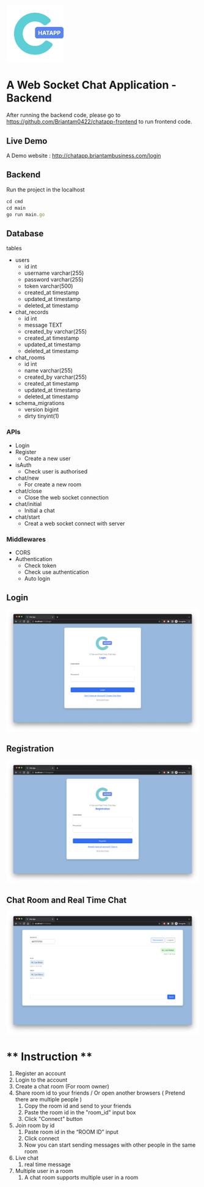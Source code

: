 <img src="instruction/chatapp_logo.png" alt="isolated" width="150"/>

# A Web Socket Chat Application - Backend

After running the backend code, please go to https://github.com/Briantam0422/chatapp-frontend to run frontend code.

## Live Demo
A Demo website : http://chatapp.briantambusiness.com/login

## Backend

Run the project in the localhost

```jsx
cd cmd
cd main
go run main.go
```

## Database

tables

- users
    - id int
    - username varchar(255)
    - password varchar(255)
    - token varchar(500)
    - created_at timestamp
    - updated_at timestamp
    - deleted_at timestamp
- chat_records
  - id int
  - message TEXT
  - created_by varchar(255)
  - created_at timestamp
  - updated_at timestamp
  - deleted_at timestamp
- chat_rooms
  - id int
  - name varchar(255)
  - created_by varchar(255)
  - created_at timestamp
  - updated_at timestamp
  - deleted_at timestamp
- schema_migrations
  - version bigint
  - dirty tinyint(1)

### APIs

- Login
- Register
    - Create a new user
- isAuth
    - Check user is authorised
- chat/new
    - For create a new room
- chat/close
    - Close the web socket connection
- chat/initial
    - Initial a chat
- chat/start
    - Creat a web socket connect with server

### Middlewares

- CORS
- Authentication
    - Check token
    - Check use authentication
    - Auto login

## Login

![Untitled](instruction/login.png)

## Registration

![Untitled](instruction/register.png)

## Chat Room and Real Time Chat

![Untitled](instruction/chat.png)

# ** Instruction **
1. Register an account
2. Login to the account
3. Create a chat room (For room owner)
4. Share room id to your friends / Or open another browsers ( Pretend there are multiple people )
    1. Copy the room id and send to your friends
    2. Paste the room id in the "room_id" input box
    3. Click "Connect" button
5. Join room by id
    1. Paste room id in the “ROOM ID” input
    2. Click connect
    3. Now you can start sending messages with other people in the same room
6. Live chat
    1. real time message
7. Multiple user in a room
    1. A chat room supports multiple user in a room